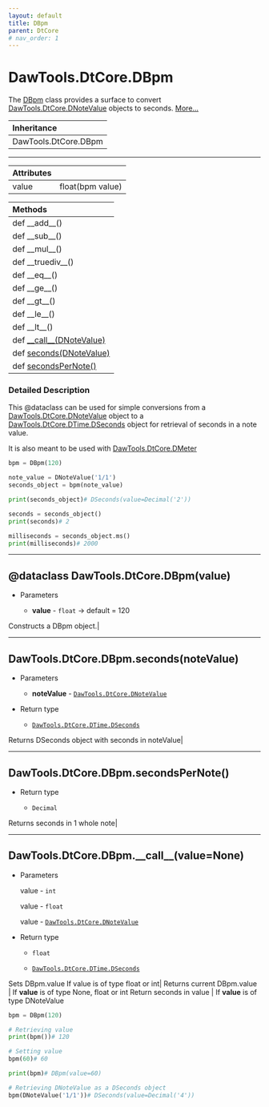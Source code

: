 ```yaml
---
layout: default
title: DBpm
parent: DtCore
# nav_order: 1
---
```


# DawTools.DtCore.DBpm

The [DBpm](dbpm.html#dataclass-dawtoolsdtcoredbpmvalue) class provides a surface
to convert [DawTools.DtCore.DNoteValue](https://madponyinteractive.github.io/DawTools/DtCore/dnotevalue.html)
 objects to seconds. [More...](dbpm.html#detailed-description)

| Inheritance            |
|:-----------------------|
| DawTools.DtCore.DBpm   |

***

| Attributes|                  |
|:----------|:-----------------|
| value     | float(bpm value) |

| Methods |
|:----------|
|def \_\_add\_\_()|
|def \_\_sub\_\_()|
|def \_\_mul\_\_()|
|def \_\_truediv\_\_()|
|def \_\_eq\_\_()|
|def \_\_ge\_\_()|
|def \_\_gt\_\_()|
|def \_\_le\_\_()|
|def \_\_lt\_\_()|
|def [\_\_call\_\_(DNoteValue)](dbpm.html#dawtoolsdtcoredbpm__call__valuenone)|
|def [seconds(DNoteValue)](dbpm.html#dawtoolsdtcoredbpmsecondsnotevalue)|
|def [secondsPerNote()](dbpm.html#dawtoolsdtcoredbpmsecondspernote)|

### Detailed Description
This @dataclass can be used for simple conversions from a [DawTools.DtCore.DNoteValue](https://madponyinteractive.github.io/DawTools/DtCore/dnotevalue.html)
object to a [DawTools.DtCore.DTime.DSeconds](https://madponyinteractive.github.io/DawTools/DtCore/dtime.html#dawtoolsdtcoredtimedseconds)
object for retrieval of seconds in a note value.

It is also meant to be used with [DawTools.DtCore.DMeter](https://madponyinteractive.github.io/DawTools/DtCore/dmeter.html)

```python
bpm = DBpm(120)

note_value = DNoteValue('1/1')
seconds_object = bpm(note_value)

print(seconds_object)# DSeconds(value=Decimal('2'))

seconds = seconds_object()
print(seconds)# 2

milliseconds = seconds_object.ms()
print(milliseconds)# 2000
```

***

## @dataclass DawTools.DtCore.DBpm(value)
* Parameters

  * **value** - `float` -> default = 120

Constructs a DBpm object.|

***

## DawTools.DtCore.DBpm.seconds(noteValue)
* Parameters

  * **noteValue** - [`DawTools.DtCore.DNoteValue`](https://madponyinteractive.github.io/DawTools/DtCore/dnotevalue.html)

* Return type

  * [`DawTools.DtCore.DTime.DSeconds`](https://madponyinteractive.github.io/DawTools/DtCore/dtime.html#dawtoolsdtcoredtimedseconds)

Returns DSeconds object with seconds in noteValue|

***

## DawTools.DtCore.DBpm.secondsPerNote()
* Return type

  * `Decimal`

Returns seconds in 1 whole note|

***

## DawTools.DtCore.DBpm.\_\_call\_\_(value=None)

* Parameters

  value - `int`

  value - `float`

  value - [`DawTools.DtCore.DNoteValue`](https://madponyinteractive.github.io/DawTools/DtCore/dnotevalue.html)

* Return type

  * `float`

  * [`DawTools.DtCore.DTime.DSeconds`](https://madponyinteractive.github.io/DawTools/DtCore/dtime.html#dawtoolsdtcoredtimedseconds)


Sets DBpm.value If value is of type float or int|
Returns current DBpm.value | If **value** is of type None, float or int
Return seconds in value    | If **value** is of type DNoteValue


```python
bpm = DBpm(120)

# Retrieving value
print(bpm())# 120

# Setting value
bpm(60)# 60

print(bpm)# DBpm(value=60)

# Retrieving DNoteValue as a DSeconds object
bpm(DNoteValue('1/1'))# DSeconds(value=Decimal('4'))
```
